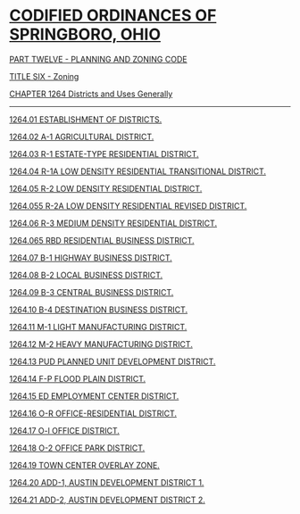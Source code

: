[CODIFIED ORDINANCES OF SPRINGBORO, OHIO](index.html)
=====================================================

[PART TWELVE - PLANNING AND ZONING CODE](465ba412.html)

[TITLE SIX - Zoning](4c61a412.html)

[CHAPTER 1264 Districts and Uses Generally](4dada412.html)

* * * * *

[1264.01 ESTABLISHMENT OF DISTRICTS.](4dcda412.html)

[1264.02 A-1 AGRICULTURAL DISTRICT.](4de1a412.html)

[1264.03 R-1 ESTATE-TYPE RESIDENTIAL DISTRICT.](4de8a412.html)

[1264.04 R-1A LOW DENSITY RESIDENTIAL TRANSITIONAL
DISTRICT.](4deca412.html)

[1264.05 R-2 LOW DENSITY RESIDENTIAL DISTRICT.](4df0a412.html)

[1264.055 R-2A LOW DENSITY RESIDENTIAL REVISED DISTRICT.](4df3a412.html)

[1264.06 R-3 MEDIUM DENSITY RESIDENTIAL DISTRICT.](4df7a412.html)

[1264.065 RBD RESIDENTIAL BUSINESS DISTRICT.](4e08a412.html)

[1264.07 B-1 HIGHWAY BUSINESS DISTRICT.](4e26a412.html)

[1264.08 B-2 LOCAL BUSINESS DISTRICT.](4e51a412.html)

[1264.09 B-3 CENTRAL BUSINESS DISTRICT.](4e7aa412.html)

[1264.10 B-4 DESTINATION BUSINESS DISTRICT.](4e7ea412.html)

[1264.11 M-1 LIGHT MANUFACTURING DISTRICT.](4e8ba412.html)

[1264.12 M-2 HEAVY MANUFACTURING DISTRICT.](4e8fa412.html)

[1264.13 PUD PLANNED UNIT DEVELOPMENT DISTRICT.](4e93a412.html)

[1264.14 F-P FLOOD PLAIN DISTRICT.](4e96a412.html)

[1264.15 ED EMPLOYMENT CENTER DISTRICT.](4e9aa412.html)

[1264.16 O-R OFFICE-RESIDENTIAL DISTRICT.](4ee9a412.html)

[1264.17 O-l OFFICE DISTRICT.](4f10a412.html)

[1264.18 O-2 OFFICE PARK DISTRICT.](4f39a412.html)

[1264.19 TOWN CENTER OVERLAY ZONE.](4f64a412.html)

[1264.20 ADD-1, AUSTIN DEVELOPMENT DISTRICT 1.](4f6ba412.html)

[1264.21 ADD-2, AUSTIN DEVELOPMENT DISTRICT 2.](5006a412.html)
